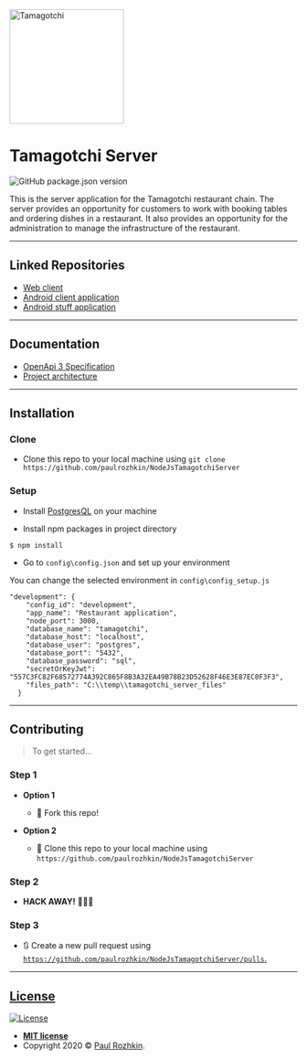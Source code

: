<a href="#">
    <img src="https://raw.githubusercontent.com/paulrozhkin/RestaurantClientApplication/master/app/src/main/res/drawable/logo.png" title="Tamagotchi" alt="Tamagotchi" width="200">
</a>

# Tamagotchi Server

![GitHub package.json version](https://img.shields.io/github/package-json/v/paulrozhkin/NodeJsTamagotchiServer)

This is the server application for the Tamagotchi restaurant chain.
The server provides an opportunity for customers to work with booking tables and ordering dishes in a restaurant.
It also provides an opportunity for the administration to manage the infrastructure of the restaurant.

---

## Linked Repositories
- [Web client](https://github.com/paulrozhkin/tamagotchi-web-client)
- [Android client application](https://github.com/paulrozhkin/tamagotch-android-client)
- [Android stuff application](https://github.com/ForsaiR/RestaurantEmployerApplication)

---

## Documentation
- [OpenApi 3 Specification](https://app.swaggerhub.com/apis/paul-rozhkin/itmo-tamagotchi/)
- [Project architecture](https://docs.google.com/document/d/1enQEfARTvvgzaP4rct-b3Cv25hwk_OPZI0ixIim86kI/edit?usp=sharing)

---

## Installation

### Clone
- Clone this repo to your local machine using `git clone https://github.com/paulrozhkin/NodeJsTamagotchiServer`

### Setup

- Install [PostgresQL](https://www.postgresql.org/download/) on your machine

- Install npm packages in project directory

```shell
$ npm install
```

- Go to `config\config.json` and set up your environment

You can change the selected environment in `config\config_setup.js`

```$xslt
"development": {
    "config_id": "development",
    "app_name": "Restaurant application",
    "node_port": 3000,
    "database_name": "tamagotchi",
    "database_host": "localhost",
    "database_user": "postgres",
    "database_port": "5432",
    "database_password": "sql",
    "secretOrKeyJwt": "557C3FC82F68572774A392C865F8B3A32EA49B78B23D52628F46E3E87EC0F3F3",
    "files_path": "C:\\temp\\tamagotchi_server_files"
  }
```

---

## Contributing

> To get started...

### Step 1

- **Option 1**
    - 🍴 Fork this repo!

- **Option 2**
    - 👯 Clone this repo to your local machine using `https://github.com/paulrozhkin/NodeJsTamagotchiServer`

### Step 2

- **HACK AWAY!** 🔨🔨🔨

### Step 3

- 🔃 Create a new pull request using <a href="https://github.com/paulrozhkin/NodeJsTamagotchiServer/pulls" target="_blank">`https://github.com/paulrozhkin/NodeJsTamagotchiServer/pulls`.

---

## License

[![License](http://img.shields.io/:license-mit-blue.svg?style=flat-square)](http://badges.mit-license.org)

- **[MIT license](http://opensource.org/licenses/mit-license.php)**
- Copyright 2020 © <a href="https://github.com/paulrozhkin" target="_blank">Paul Rozhkin</a>.

